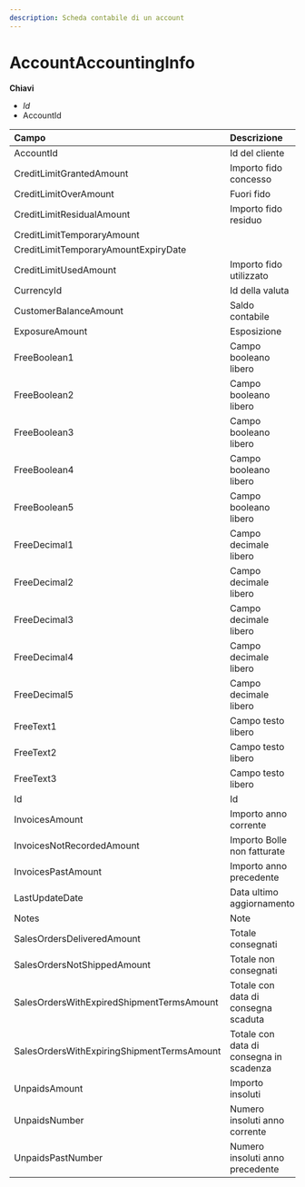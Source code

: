 ```yaml
---
description: Scheda contabile di un account
---
```


# AccountAccountingInfo

**Chiavi**

* _Id_
* AccountId

| Campo | Descrizione | Tipo | Dimensione |
| :--- | :--- | :--- | :--- |
| AccountId | Id del cliente | text | 50 |
| CreditLimitGrantedAmount | Importo fido concesso | dec |  |
| CreditLimitOverAmount | Fuori fido | dec |  |
| CreditLimitResidualAmount | Importo fido residuo | dec |  |
| CreditLimitTemporaryAmount |  | dec |  |
| CreditLimitTemporaryAmountExpiryDate |  | date |  |
| CreditLimitUsedAmount | Importo fido utilizzato | dec |  |
| CurrencyId | Id della valuta | text | 50 |
| CustomerBalanceAmount | Saldo contabile | dec |  |
| ExposureAmount | Esposizione | dec |  |
| FreeBoolean1 | Campo booleano libero | bool |  |
| FreeBoolean2 | Campo booleano libero | bool |  |
| FreeBoolean3 | Campo booleano libero | bool |  |
| FreeBoolean4 | Campo booleano libero | bool |  |
| FreeBoolean5 | Campo booleano libero | bool |  |
| FreeDecimal1 | Campo decimale libero | dec |  |
| FreeDecimal2 | Campo decimale libero | dec |  |
| FreeDecimal3 | Campo decimale libero | dec |  |
| FreeDecimal4 | Campo decimale libero | dec |  |
| FreeDecimal5 | Campo decimale libero | dec |  |
| FreeText1 | Campo testo libero | text | text |
| FreeText2 | Campo testo libero | text | text |
| FreeText3 | Campo testo libero | text | text |
| Id | Id | text | 50 |
| InvoicesAmount | Importo anno corrente | dec |  |
| InvoicesNotRecordedAmount | Importo Bolle non fatturate | dec |  |
| InvoicesPastAmount | Importo anno precedente | dec |  |
| LastUpdateDate | Data ultimo aggiornamento | date |  |
| Notes | Note | text | text |
| SalesOrdersDeliveredAmount | Totale consegnati | dec |  |
| SalesOrdersNotShippedAmount | Totale non consegnati | dec |  |
| SalesOrdersWithExpiredShipmentTermsAmount | Totale con data di consegna scaduta | dec |  |
| SalesOrdersWithExpiringShipmentTermsAmount | Totale con data di consegna in scadenza | dec |  |
| UnpaidsAmount | Importo insoluti | dec |  |
| UnpaidsNumber | Numero insoluti anno corrente | int |  |
| UnpaidsPastNumber | Numero insoluti anno precedente | int |  |
